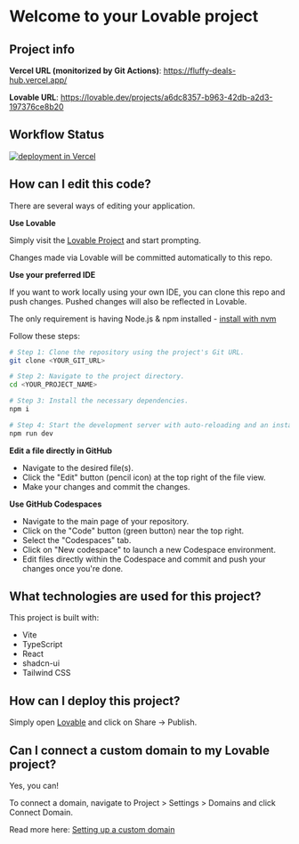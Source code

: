 # Welcome to your Lovable project

## Project info

**Vercel URL (monitorized by Git Actions)**: https://fluffy-deals-hub.vercel.app/

**Lovable URL**: https://lovable.dev/projects/a6dc8357-b963-42db-a2d3-197376ce8b20

## Workflow Status
[![deployment in Vercel](https://github.com/valeop/fluffy-deals-hub/actions/workflows/ci-cd.yml/badge.svg)](https://github.com/valeop/fluffy-deals-hub/actions/workflows/ci-cd.yml)

## How can I edit this code?

There are several ways of editing your application.

**Use Lovable**

Simply visit the [Lovable Project](https://lovable.dev/projects/a6dc8357-b963-42db-a2d3-197376ce8b20) and start prompting.

Changes made via Lovable will be committed automatically to this repo.

**Use your preferred IDE**

If you want to work locally using your own IDE, you can clone this repo and push changes. Pushed changes will also be reflected in Lovable.

The only requirement is having Node.js & npm installed - [install with nvm](https://github.com/nvm-sh/nvm#installing-and-updating)

Follow these steps:

```sh
# Step 1: Clone the repository using the project's Git URL.
git clone <YOUR_GIT_URL>

# Step 2: Navigate to the project directory.
cd <YOUR_PROJECT_NAME>

# Step 3: Install the necessary dependencies.
npm i

# Step 4: Start the development server with auto-reloading and an instant preview.
npm run dev
```

**Edit a file directly in GitHub**

- Navigate to the desired file(s).
- Click the "Edit" button (pencil icon) at the top right of the file view.
- Make your changes and commit the changes.

**Use GitHub Codespaces**

- Navigate to the main page of your repository.
- Click on the "Code" button (green button) near the top right.
- Select the "Codespaces" tab.
- Click on "New codespace" to launch a new Codespace environment.
- Edit files directly within the Codespace and commit and push your changes once you're done.

## What technologies are used for this project?

This project is built with:

- Vite
- TypeScript
- React
- shadcn-ui
- Tailwind CSS

## How can I deploy this project?

Simply open [Lovable](https://lovable.dev/projects/a6dc8357-b963-42db-a2d3-197376ce8b20) and click on Share -> Publish.

## Can I connect a custom domain to my Lovable project?

Yes, you can!

To connect a domain, navigate to Project > Settings > Domains and click Connect Domain.

Read more here: [Setting up a custom domain](https://docs.lovable.dev/features/custom-domain#custom-domain)

